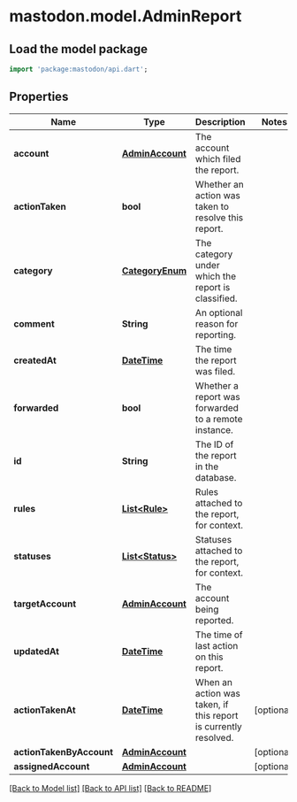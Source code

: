# mastodon.model.AdminReport

## Load the model package
```dart
import 'package:mastodon/api.dart';
```

## Properties
Name | Type | Description | Notes
------------ | ------------- | ------------- | -------------
**account** | [**AdminAccount**](AdminAccount.md) | The account which filed the report. | 
**actionTaken** | **bool** | Whether an action was taken to resolve this report. | 
**category** | [**CategoryEnum**](CategoryEnum.md) | The category under which the report is classified. | 
**comment** | **String** | An optional reason for reporting. | 
**createdAt** | [**DateTime**](DateTime.md) | The time the report was filed. | 
**forwarded** | **bool** | Whether a report was forwarded to a remote instance. | 
**id** | **String** | The ID of the report in the database. | 
**rules** | [**List&lt;Rule&gt;**](Rule.md) | Rules attached to the report, for context. | 
**statuses** | [**List&lt;Status&gt;**](Status.md) | Statuses attached to the report, for context. | 
**targetAccount** | [**AdminAccount**](AdminAccount.md) | The account being reported. | 
**updatedAt** | [**DateTime**](DateTime.md) | The time of last action on this report. | 
**actionTakenAt** | [**DateTime**](DateTime.md) | When an action was taken, if this report is currently resolved. | [optional] 
**actionTakenByAccount** | [**AdminAccount**](AdminAccount.md) |  | [optional] 
**assignedAccount** | [**AdminAccount**](AdminAccount.md) |  | [optional] 

[[Back to Model list]](../README.md#documentation-for-models) [[Back to API list]](../README.md#documentation-for-api-endpoints) [[Back to README]](../README.md)


